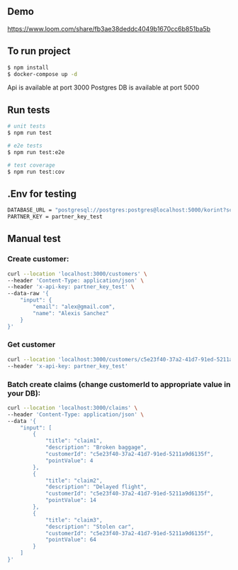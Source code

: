 ## Demo
https://www.loom.com/share/fb3ae38deddc4049b1670cc6b851ba5b

## To run project

```bash
$ npm install
$ docker-compose up -d
```

Api is available at port 3000
Postgres DB is available at port 5000

## Run tests

```bash
# unit tests
$ npm run test

# e2e tests
$ npm run test:e2e

# test coverage
$ npm run test:cov
```

## .Env for testing

```bash
DATABASE_URL = "postgresql://postgres:postgres@localhost:5000/korint?schema=public"
PARTNER_KEY = partner_key_test
```

## Manual test

### Create customer:
```bash
curl --location 'localhost:3000/customers' \
--header 'Content-Type: application/json' \
--header 'x-api-key: partner_key_test' \
--data-raw '{
    "input": {
        "email": "alex@gmail.com",
        "name": "Alexis Sanchez"
    }
}'
```

### Get customer
```bash
curl --location 'localhost:3000/customers/c5e23f40-37a2-41d7-91ed-5211a9d6135f' \
--header 'x-api-key: partner_key_test'
```

### Batch create claims (change customerId to appropriate value in your DB):
```bash
curl --location 'localhost:3000/claims' \
--header 'Content-Type: application/json' \
--data '{
    "input": [
        {
            "title": "claim1",
            "description": "Broken baggage",
            "customerId": "c5e23f40-37a2-41d7-91ed-5211a9d6135f",
            "pointValue": 4
        },
        {
            "title": "claim2",
            "description": "Delayed flight",
            "customerId": "c5e23f40-37a2-41d7-91ed-5211a9d6135f",
            "pointValue": 14
        },
        {
            "title": "claim3",
            "description": "Stolen car",
            "customerId": "c5e23f40-37a2-41d7-91ed-5211a9d6135f",
            "pointValue": 64
        }
    ]
}'
```
